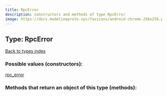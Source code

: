 ```yaml
---
title: RpcError
description: constructors and methods of type RpcError
image: https://docs.madelineproto.xyz/favicons/android-chrome-256x256.png
---
```

## Type: RpcError  
[Back to types index](index.md)



### Possible values (constructors):

[rpc\_error](../constructors/rpc_error.md)  



### Methods that return an object of this type (methods):



